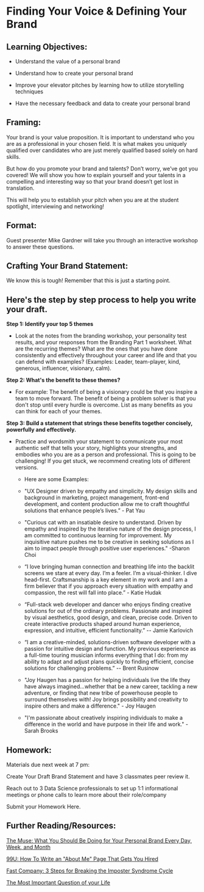# Finding Your Voice & Defining Your Brand

## Learning Objectives:

* Understand the value of a personal brand

* Understand how to create your personal brand

* Improve your elevator pitches by learning how to utilize storytelling techniques

* Have the necessary feedback and data to create your personal brand

## Framing:

Your brand is your value proposition. It is important to understand who you are as a professional in your chosen field. It is what makes you uniquely qualified over candidates who are just merely qualified based solely on hard skills.

But how do you promote your brand and talents? Don’t worry, we’ve got you covered!  We will show you how to explain yourself and your talents in a compelling and interesting way so that your brand doesn’t get lost in translation.

This will help you to establish your pitch when you are at the student spotlight, interviewing and networking! 

## Format: 

Guest presenter Mike Gardner will take you through an interactive workshop to answer these questions.

## Crafting Your Brand Statement: 
We know this is tough! Remember that this is just a starting point. 

## Here's the step by step process to help you write your draft. 

**Step 1: Identify your top 5 themes** 
  - Look at the notes from the branding workshop, your personality test results, and your responses from the Branding Part 1 worksheet. What are the recurring themes? What are the ones that you have done consistently and effectively throughout your career and life and that you can defend with examples? (Examples: Leader, team-player, kind, generous, influencer, visionary, calm). 
  
**Step 2: What's the benefit to these themes?** 
- For example: The benefit of being a visionary could be that you inspire a team to move forward. The benefit of being a problem solver is that you don't stop until every hurdle is overcome. List as many benefits as you can think for each of your themes. 
  
**Step 3: Build a statement that strings these benefits together concisely, powerfully and effectively.** 
- Practice and wordsmith your statement to communicate your most authentic self that tells your story, highlights your strengths, and embodies who you are as a person and professional. This is going to be challenging! If you get stuck, we recommend creating lots of different versions.
    - Here are some Examples: 
    - "UX Designer driven by empathy and simplicity. My design skills and background in marketing, project management, front-end development, and content production allow me to craft thoughtful solutions that enhance people’s lives.” - Pat Yau

    - "Curious cat with an insatiable desire to understand. Driven by empathy and inspired by the iterative nature of the design process, I am committed to continuous learning for improvement. My inquisitive nature pushes me to be creative in seeking solutions as I aim to impact people through positive user experiences." -Sharon Choi 

    - “I love bringing human connection and breathing life into the backlit screens we stare at every day. I’m a feeler. I’m a visual-thinker. I dive head-first. Craftsmanship is a key element in my work and I am a firm believer that if you approach every situation with empathy and compassion, the rest will fall into place.” - Katie Hudak

    - “Full-stack web developer and dancer who enjoys finding creative solutions for out of the ordinary problems. Passionate and inspired by visual aesthetics, good design, and clean, precise code. Driven to create interactive products shaped around human experience, expression, and intuitive, efficient functionality.” -- Jamie Karlovich 

    - “I am a creative-minded, solutions-driven software developer with a passion for intuitive design and function. My previous experience as a full-time touring musician informs everything that I do: from my ability to adapt and adjust plans quickly to finding efficient, concise solutions for challenging problems.” -- Brent Rusinow 
  
    - "Joy Haugen has a passion for helping individuals live the life they have always imagined...whether that be a new career, tackling a new adventure, or finding that new tribe of powerhouse people to surround themselves with! Joy brings possibility and creativity to inspire others and make a difference." - Joy Haugen 

    - "I'm passionate about creatively inspiring individuals to make a difference in the world and have purpose in their life and work." - Sarah Brooks 


## Homework: 

Materials due next week at 7 pm: 

Create Your Draft Brand Statement and have 3 classmates peer review it. 

Reach out to 3 Data Science professionals to set up 1:1 informational meetings or phone calls to learn more about their role/company

Submit your Homework Here. 

## Further Reading/Resources:

[The Muse: What You Should Be Doing for Your Personal Brand Every Day, Week, and Month](https://www.themuse.com/advice/what-you-should-be-doing-for-your-personal-brand-every-day-week-and-month?utm_source=Sailthru&utm_medium=email&utm_campaign=What%20You%20Should%20Be%20Doing%20for%20Your%20Personal%20Brand%20Every%20Day%2C%20Week%2C%20and%20Month&utm_term=Daily%20Email%20List)

[99U: How To Write an "About Me" Page That Gets You Hired](http://99u.com/articles/51669/how-to-write-about-me-section?utm_source=Sailthru&utm_medium=email&utm_campaign=%2A%20New%20BOTW%20Template%209/13/15&utm_term=Sunday%20-%20Best%20of%20The%20Web)

[Fast Company: 3 Steps for Breaking the Imposter Syndrome Cycle](http://www.fastcompany.com/3057504/work-smart/3-steps-for-breaking-the-imposter-syndrome-cycle?utm_source=mailchimp&utm_medium=email&utm_campaign=colead-daily-newsletter-featured&position=1&partner=newsletter&campaign_date=03082016)

[The Most Important Question of your Life](https://markmanson.net/question)


